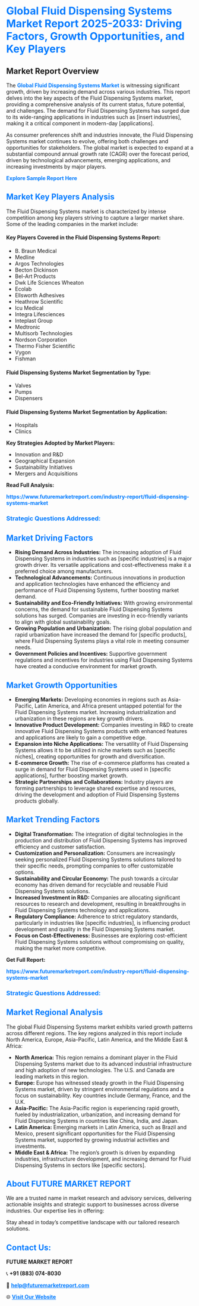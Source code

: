 <h1 style="color: #007BFF;">Global Fluid Dispensing Systems Market Report 2025-2033: Driving Factors, Growth Opportunities, and Key Players</h1>

<section id="overview">
<h2>Market Report Overview</h2>
<p>The <a href="https://www.futuremarketreport.com/industry-report/fluid-dispensing-systems-market" style="color: #007BFF; text-decoration: none;"><strong>Global Fluid Dispensing Systems Market</strong></a> is witnessing significant growth, driven by increasing demand across various industries. This report delves into the key aspects of the Fluid Dispensing Systems market, providing a comprehensive analysis of its current status, future potential, and challenges. The demand for Fluid Dispensing Systems has surged due to its wide-ranging applications in industries such as [insert industries], making it a critical component in modern-day [applications].</p>
<p>As consumer preferences shift and industries innovate, the Fluid Dispensing Systems market continues to evolve, offering both challenges and opportunities for stakeholders. The global market is expected to expand at a substantial compound annual growth rate (CAGR) over the forecast period, driven by technological advancements, emerging applications, and increasing investments by major players.</p>
</section>

<section id="overview">
<p><a href="https://www.futuremarketreport.com/request-sample/reportId=59900" style="color: #007BFF; text-decoration: none;"><strong>Explore Sample Report Here</strong></a></p>
</section>

<section id="key-players">
<h2 style="color: #007BFF;">Market Key Players Analysis</h2>
<p>The Fluid Dispensing Systems market is characterized by intense competition among key players striving to capture a larger market share. Some of the leading companies in the market include:</p>
<h4>Key Players Covered in the Fluid Dispensing Systems Report:</h4>
<ul><li>B. Braun Medical</li><li>Medline</li><li>Argos Technologies</li><li>Becton Dickinson</li><li>Bel-Art Products</li><li>Dwk Life Sciences Wheaton</li><li>Ecolab</li><li>Ellsworth Adhesives</li><li>Heathrow Scientific</li><li>Icu Medical</li><li>Integra Lifesciences</li><li>Inteplast Group</li><li>Medtronic</li><li>Multisorb Technologies</li><li>Nordson Corporation</li><li>Thermo Fisher Scientific</li><li>Vygon</li><li>Fishman</li></ul>
<h4>Fluid Dispensing Systems Market Segmentation by Type:</h4>
<ul><li>Valves</li><li>Pumps</li><li>Dispensers</li></ul>

<h4>Fluid Dispensing Systems Market Segmentation by Application:</h4>
<ul><li>Hospitals</li><li>Clinics</li></ul>
<p><strong>Key Strategies Adopted by Market Players:</strong></p>
<ul>
<li>Innovation and R&D</li>
<li>Geographical Expansion</li>
<li>Sustainability Initiatives</li>
<li>Mergers and Acquisitions</li>
</ul>
</section>

<section>
<p><strong>Read Full Analysis: </strong></p><a href="https://www.futuremarketreport.com/industry-report/fluid-dispensing-systems-market" style="color: #007BFF; text-decoration: none;"><strong>https://www.futuremarketreport.com/industry-report/fluid-dispensing-systems-market</strong></a>
<h3 style="color: #007BFF;">Strategic Questions Addressed:</h3>
</section>

<section id="driving-factors">
<h2 style="color: #007BFF;">Market Driving Factors</h2>
<ul>
<li><strong>Rising Demand Across Industries:</strong> The increasing adoption of Fluid Dispensing Systems in industries such as [specific industries] is a major growth driver. Its versatile applications and cost-effectiveness make it a preferred choice among manufacturers.</li>
<li><strong>Technological Advancements:</strong> Continuous innovations in production and application technologies have enhanced the efficiency and performance of Fluid Dispensing Systems, further boosting market demand.</li>
<li><strong>Sustainability and Eco-Friendly Initiatives:</strong> With growing environmental concerns, the demand for sustainable Fluid Dispensing Systems solutions has surged. Companies are investing in eco-friendly variants to align with global sustainability goals.</li>
<li><strong>Growing Population and Urbanization:</strong> The rising global population and rapid urbanization have increased the demand for [specific products], where Fluid Dispensing Systems plays a vital role in meeting consumer needs.</li>
<li><strong>Government Policies and Incentives:</strong> Supportive government regulations and incentives for industries using Fluid Dispensing Systems have created a conducive environment for market growth.</li>
</ul>
</section>

<section id="growth-opportunities">
<h2 style="color: #007BFF;">Market Growth Opportunities</h2>
<ul>
<li><strong>Emerging Markets:</strong> Developing economies in regions such as Asia-Pacific, Latin America, and Africa present untapped potential for the Fluid Dispensing Systems market. Increasing industrialization and urbanization in these regions are key growth drivers.</li>
<li><strong>Innovative Product Development:</strong> Companies investing in R&D to create innovative Fluid Dispensing Systems products with enhanced features and applications are likely to gain a competitive edge.</li>
<li><strong>Expansion into Niche Applications:</strong> The versatility of Fluid Dispensing Systems allows it to be utilized in niche markets such as [specific niches], creating opportunities for growth and diversification.</li>
<li><strong>E-commerce Growth:</strong> The rise of e-commerce platforms has created a surge in demand for Fluid Dispensing Systems used in [specific applications], further boosting market growth.</li>
<li><strong>Strategic Partnerships and Collaborations:</strong> Industry players are forming partnerships to leverage shared expertise and resources, driving the development and adoption of Fluid Dispensing Systems products globally.</li>
</ul>
</section>

<section id="trending-factors">
<h2 style="color: #007BFF;">Market Trending Factors</h2>
<ul>
<li><strong>Digital Transformation:</strong> The integration of digital technologies in the production and distribution of Fluid Dispensing Systems has improved efficiency and customer satisfaction.</li>
<li><strong>Customization and Personalization:</strong> Consumers are increasingly seeking personalized Fluid Dispensing Systems solutions tailored to their specific needs, prompting companies to offer customizable options.</li>
<li><strong>Sustainability and Circular Economy:</strong> The push towards a circular economy has driven demand for recyclable and reusable Fluid Dispensing Systems solutions.</li>
<li><strong>Increased Investment in R&D:</strong> Companies are allocating significant resources to research and development, resulting in breakthroughs in Fluid Dispensing Systems technology and applications.</li>
<li><strong>Regulatory Compliance:</strong> Adherence to strict regulatory standards, particularly in industries like [specific industries], is influencing product development and quality in the Fluid Dispensing Systems market.</li>
<li><strong>Focus on Cost-Effectiveness:</strong> Businesses are exploring cost-efficient Fluid Dispensing Systems solutions without compromising on quality, making the market more competitive.</li>
</ul>
</section>

<section>
<p><strong>Get Full Report: </strong></p><a href="https://www.futuremarketreport.com/industry-report/fluid-dispensing-systems-market" style="color: #007BFF; text-decoration: none;"><strong>https://www.futuremarketreport.com/industry-report/fluid-dispensing-systems-market</strong></a>
<h3 style="color: #007BFF;">Strategic Questions Addressed:</h3>
</section>


<section id="regional-analysis">
<h2 style="color: #007BFF;">Market Regional Analysis</h2>
<p>The global Fluid Dispensing Systems market exhibits varied growth patterns across different regions. The key regions analyzed in this report include North America, Europe, Asia-Pacific, Latin America, and the Middle East & Africa:</p>
<ul>
<li><strong>North America:</strong> This region remains a dominant player in the Fluid Dispensing Systems market due to its advanced industrial infrastructure and high adoption of new technologies. The U.S. and Canada are leading markets in this region.</li>
<li><strong>Europe:</strong> Europe has witnessed steady growth in the Fluid Dispensing Systems market, driven by stringent environmental regulations and a focus on sustainability. Key countries include Germany, France, and the U.K.</li>
<li><strong>Asia-Pacific:</strong> The Asia-Pacific region is experiencing rapid growth, fueled by industrialization, urbanization, and increasing demand for Fluid Dispensing Systems in countries like China, India, and Japan.</li>
<li><strong>Latin America:</strong> Emerging markets in Latin America, such as Brazil and Mexico, present significant opportunities for the Fluid Dispensing Systems market, supported by growing industrial activities and investments.</li>
<li><strong>Middle East & Africa:</strong> The region’s growth is driven by expanding industries, infrastructure development, and increasing demand for Fluid Dispensing Systems in sectors like [specific sectors].</li>
</ul>
</section>

<footer>
<h2 style="color: #007BFF;">About FUTURE MARKET REPORT</h2>
<p>We are a trusted name in market research and advisory services, delivering actionable insights and strategic support to businesses across diverse industries. Our expertise lies in offering:</p>

<p>Stay ahead in today’s competitive landscape with our tailored research solutions.</p>

<h2 style="color: #007BFF;">Contact Us:</h2>
<p><strong>FUTURE MARKET REPORT</strong></p>
<p>📞 <strong>+91 (883) 074-8030</strong></p>
<p>📧 <strong><a href="mailto:help@futuremarketreport.com" style="color: #007BFF;">help@futuremarketreport.com</a></strong></p>
<p>🌐 <strong><a href="https://www.futuremarketreport.com/" style="color: #007BFF;">Visit Our Website</a></strong></p>
</footer>